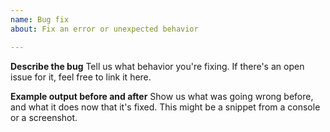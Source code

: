 ```yaml
---
name: Bug fix
about: Fix an error or unexpected behavior

---
```


**Describe the bug**
Tell us what behavior you're fixing. If there's an open issue
for it, feel free to link it here.

**Example output before and after**
Show us what was going wrong before, and what it does now that it's fixed.
This might be a snippet from a console or a screenshot.
